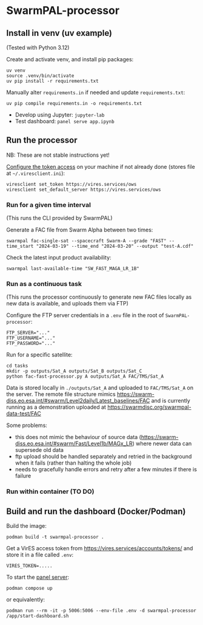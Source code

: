 # SwarmPAL-processor

## Install in venv (uv example)

(Tested with Python 3.12)

Create and activate venv, and install pip packages:
```
uv venv
source .venv/bin/activate
uv pip install -r requirements.txt
```

Manually alter `requirements.in` if needed and update `requirements.txt`:
```
uv pip compile requirements.in -o requirements.txt
```

- Develop using Jupyter: `jupyter-lab`
- Test dashboard: `panel serve app.ipynb`

## Run the processor

NB: These are not stable instructions yet!

[Configure the token access](https://viresclient.readthedocs.io/en/latest/cli.html#configuration) on your machine if not already done (stores file at `~/.viresclient.ini`):
```
viresclient set_token https://vires.services/ows
viresclient set_default_server https://vires.services/ows
```

### Run for a given time interval

(This runs the CLI provided by SwarmPAL)

Generate a FAC file from Swarm Alpha between two times:

`swarmpal fac-single-sat --spacecraft Swarm-A --grade "FAST" --time_start "2024-03-19" --time_end "2024-03-20" --output "test-A.cdf"`

Check the latest input product availability:

`swarmpal last-available-time "SW_FAST_MAGA_LR_1B"`

### Run as a continuous task

(This runs the processor continuously to generate new FAC files locally as new data is available, and uploads them via FTP)

Configure the FTP server credentials in a `.env` file in the root of `SwarmPAL-processor`:
```
FTP_SERVER="..."
FTP_USERNAME="..."
FTP_PASSWORD="..."
```

Run for a specific satellite:
```
cd tasks
mkdir -p outputs/Sat_A outputs/Sat_B outputs/Sat_C
python fac-fast-processor.py A outputs/Sat_A FAC/TMS/Sat_A
```

Data is stored locally in `./outputs/Sat_A` and uploaded to `FAC/TMS/Sat_A` on the server. The remote file structure mimics <https://swarm-diss.eo.esa.int/#swarm/Level2daily/Latest_baselines/FAC> and is currently running as a demonstration uploaded at <https://swarmdisc.org/swarmpal-data-test/FAC>

Some problems:
- this does not mimic the behaviour of source data (<https://swarm-diss.eo.esa.int/#swarm/Fast/Level1b/MAGx_LR>) where newer data can supersede old data
- ftp upload should be handled separately and retried in the background when it fails (rather than halting the whole job)
- needs to gracefully handle errors and retry after a few minutes if there is failure

### Run within container (TO DO)

## Build and run the dashboard (Docker/Podman)

Build the image:
```
podman build -t swarmpal-processor .
```

Get a VirES access token from https://vires.services/accounts/tokens/ and store it in a file called `.env`:
```
VIRES_TOKEN=.....
```

To start the [panel server](https://panel.holoviz.org/how_to/server/commandline.html):
```
podman compose up
```

or equivalently:
```
podman run --rm -it -p 5006:5006 --env-file .env -d swarmpal-processor /app/start-dashboard.sh
```
